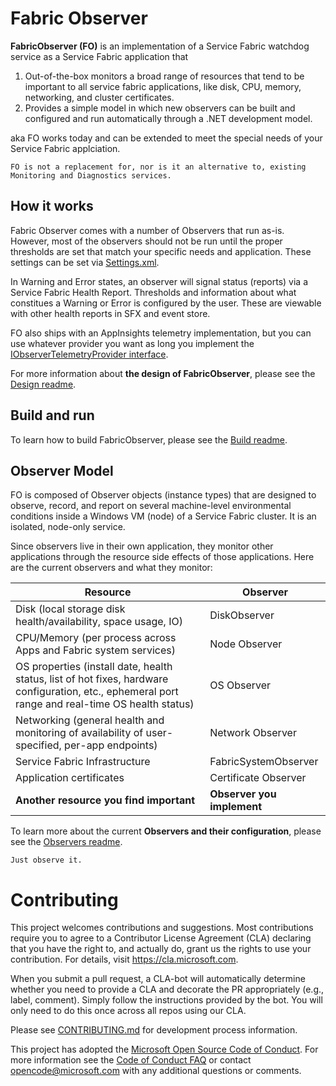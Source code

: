 # Fabric Observer

**FabricObserver (FO)** is an implementation of a Service Fabric watchdog service as a Service Fabric application that 
1. Out-of-the-box monitors a broad range of resources that tend to be important to all service fabric applications, like disk, CPU, memory, networking, and cluster certificates.
2. Provides a simple model in which new observers can be built and configured and run automatically through a .NET development model.

aka FO works today and can be extended to meet the special needs of your Service Fabric applciation.

```
FO is not a replacement for, nor is it an alternative to, existing Monitoring and Diagnostics services.
```

## How it works

Fabric Observer comes with a number of Observers that run as-is. However, most of the observers should not be run until the proper thresholds are set that match your specific needs and application. These settings can be set via [Settings.xml](/FabricObserver/PackageRoot/Config/Settings.xml).

In Warning and Error states, an observer will signal status (reports) via a Service Fabric Health Report. Thresholds and information about what constitues a Warning or Error is configured by the user. These are viewable with other health reports in SFX and event store.

FO also ships with an AppInsights telemetry implementation, but you can use whatever provider you want as long you implement the [IObserverTelemetryProvider interface](/FabricObserver/Observers/Interfaces/IObserverTelemetryProvider.cs). 

For more information about **the design of FabricObserver**, please see the [Design readme](./Documentation/Design.md). 

## Build and run

To learn how to build FabricObserver, please see the [Build readme](Build.md).  

## Observer Model

FO is composed of Observer objects (instance types) that are designed to observe, record, and report on several machine-level environmental conditions inside a Windows VM (node) of a Service Fabric cluster. It is an isolated, node-only service.

Since observers live in their own application, they monitor other applications through the resource side effects of those applications. Here are the current observers and what they monitor:

| Resource | Observer |
| --- | --- |
| Disk (local storage disk health/availability, space usage, IO) | DiskObserver |
| CPU/Memory (per process across Apps and Fabric system services) | Node Observer |
| OS properties (install date, health status, list of hot fixes, hardware configuration, etc., ephemeral port range and real-time OS health status) | OS Observer |
| Networking (general health and monitoring of availability of user-specified, per-app endpoints) | Network Observer |
| Service Fabric Infrastructure | FabricSystemObserver |
| Application certificates | Certificate Observer |
| **Another resource you find important** | **Observer you implement** |

To learn more about the current **Observers and their configuration**, please see the [Observers readme](./Documentation/Observers.md).  
    
```
Just observe it.
```

# Contributing

This project welcomes contributions and suggestions.  Most contributions require you to agree to a Contributor License Agreement (CLA) declaring that you have the right to, and actually do, grant us the rights to use your contribution. For details, visit https://cla.microsoft.com.

When you submit a pull request, a CLA-bot will automatically determine whether you need to provide a CLA and decorate the PR appropriately (e.g., label, comment). Simply follow the instructions provided by the bot. You will only need to do this once across all repos using our CLA.  

Please see [CONTRIBUTING.md](CONTRIBUTING.md) for development process information.

This project has adopted the [Microsoft Open Source Code of Conduct](https://opensource.microsoft.com/codeofconduct/).
For more information see the [Code of Conduct FAQ](https://opensource.microsoft.com/codeofconduct/faq/) or
contact [opencode@microsoft.com](mailto:opencode@microsoft.com) with any additional questions or comments.
